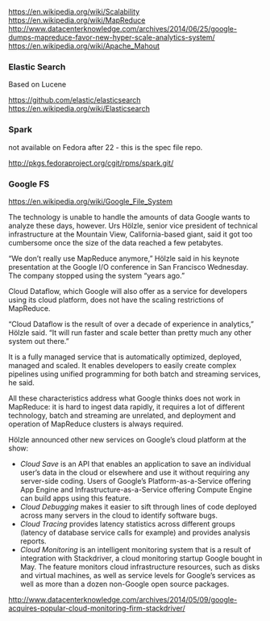 
<!--
-->

https://en.wikipedia.org/wiki/Scalability
https://en.wikipedia.org/wiki/MapReduce
http://www.datacenterknowledge.com/archives/2014/06/25/google-dumps-mapreduce-favor-new-hyper-scale-analytics-system/
https://en.wikipedia.org/wiki/Apache_Mahout

### Elastic Search

Based on Lucene

https://github.com/elastic/elasticsearch
https://en.wikipedia.org/wiki/Elasticsearch

### Spark

not available on Fedora after 22 - this is the spec file repo.

http://pkgs.fedoraproject.org/cgit/rpms/spark.git/


### Google FS

https://en.wikipedia.org/wiki/Google_File_System


The technology is unable to handle the amounts of data Google wants
to analyze these days, however. Urs Hölzle, senior vice president of
technical infrastructure at the Mountain View, California-based giant,
said it got too cumbersome once the size of the data reached a few
petabytes.

“We don’t really use MapReduce anymore,” Hölzle said in his keynote
presentation at the Google I/O conference in San Francisco Wednesday. The
company stopped using the system “years ago.”

Cloud Dataflow, which Google will also offer as a service for developers
using its cloud platform, does not have the scaling restrictions of
MapReduce.

“Cloud Dataflow is the result of over a decade of experience in
analytics,” Hölzle said. “It will run faster and scale better than
pretty much any other system out there.”

It is a fully managed service that is automatically optimized, deployed,
managed and scaled. It enables developers to easily create complex
pipelines using unified programming for both batch and streaming services,
he said.

All these characteristics address what Google thinks does not work
in MapReduce: it is hard to ingest data rapidly, it requires a lot of
different technology, batch and streaming are unrelated, and deployment
and operation of MapReduce clusters is always required.

Hölzle announced other new services on Google’s cloud platform at the show:

 * *Cloud Save* is an API that enables an application to save an individual
   user’s data in the cloud or elsewhere and use it without requiring any
   server-side coding. Users of Google’s Platform-as-a-Service offering
   App Engine and Infrastructure-as-a-Service offering Compute Engine can
   build apps using this feature.
 * *Cloud Debugging* makes it easier to sift through lines of code deployed
   across many servers in the cloud to identify software bugs.
 * *Cloud Tracing* provides latency statistics across different groups
   (latency of database service calls for example) and provides analysis
   reports.
 * *Cloud Monitoring* is an intelligent monitoring system that is a result
   of integration with Stackdriver, a cloud monitoring startup Google bought
   in May. The feature monitors cloud infrastructure resources, such as
   disks and virtual machines, as well as service levels for Google’s
   services as well as more than a dozen non-Google open source packages.

http://www.datacenterknowledge.com/archives/2014/05/09/google-acquires-popular-cloud-monitoring-firm-stackdriver/

<!-- vim: set autoindent expandtab sw=4 syntax=markdown: -->
